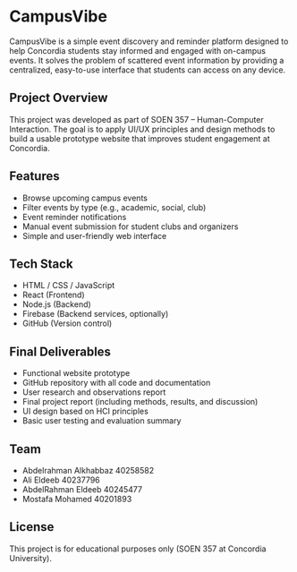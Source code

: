 # CampusVibe

CampusVibe is a simple event discovery and reminder platform designed to help Concordia students stay informed and engaged with on-campus events. It solves the problem of scattered event information by providing a centralized, easy-to-use interface that students can access on any device.

## Project Overview

This project was developed as part of SOEN 357 – Human-Computer Interaction. The goal is to apply UI/UX principles and design methods to build a usable prototype website that improves student engagement at Concordia.

## Features

- Browse upcoming campus events
- Filter events by type (e.g., academic, social, club)
- Event reminder notifications
- Manual event submission for student clubs and organizers
- Simple and user-friendly web interface

## Tech Stack

- HTML / CSS / JavaScript
- React (Frontend)
- Node.js (Backend)
- Firebase (Backend services, optionally)
- GitHub (Version control)

## Final Deliverables

- Functional website prototype
- GitHub repository with all code and documentation
- User research and observations report
- Final project report (including methods, results, and discussion)
- UI design based on HCI principles
- Basic user testing and evaluation summary

## Team

- Abdelrahman Alkhabbaz  40258582
- Ali Eldeeb 40237796
- AbdelRahman Eldeeb 40245477
- Mostafa Mohamed 40201893

## License

This project is for educational purposes only (SOEN 357 at Concordia University).
